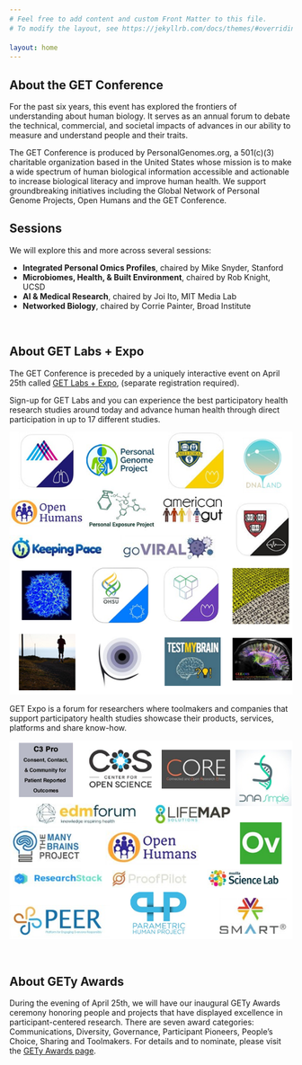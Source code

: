```yaml
---
# Feel free to add content and custom Front Matter to this file.
# To modify the layout, see https://jekyllrb.com/docs/themes/#overriding-theme-defaults

layout: home
---
```


<h2>About the GET Conference</h2>
<p>For the past six years, this event has explored the frontiers of understanding about human biology. It serves as an annual forum to debate the technical, commercial, and societal impacts of advances in our ability to measure and understand people and their traits.</p>

<p>The GET Conference is produced by PersonalGenomes.org, a 501(c)(3) charitable organization based in the United States whose mission is to make a wide spectrum of human biological information accessible and actionable to increase biological literacy and improve human health.  We support groundbreaking initiatives including the Global Network of Personal Genome Projects, Open Humans and the GET Conference.</p>

<h2>Sessions</h2>
<p>We will explore this and more across several sessions:<br>
</p
><ul>
  <li><b>Integrated Personal Omics Profiles</b>, chaired by Mike Snyder, Stanford<br></li>
  <li><b>Microbiomes, Health, &amp; Built Environment</b>, chaired by Rob Knight, UCSD<br></li>
  <li><b>AI &amp; Medical Research</b>, chaired by Joi Ito, MIT Media Lab<br></li>
  <li><b>Networked Biology</b>, chaired by Corrie Painter, Broad Institute<br></li>
</ul>
<br>
<p></p>

<h2>About GET Labs + Expo</h2>
<p>The GET Conference is preceded by a uniquely interactive event on April 25th called <a href="http://www.getconference.org/GET2016/labs.html">GET Labs + Expo</a>, (separate registration required).</p>

<p>Sign-up for GET Labs and you can experience the best participatory health research studies around today and advance human health through direct participation in up to 17 different studies.</p>

<p><img src="/assets/images/get2016/getlabs_2016.png" alt="labs"></p>

<p>GET Expo is a forum for researchers where toolmakers and companies that support participatory health studies showcase their products, services, platforms and share know-how.</p>

<p><img src="/assets/images/get2016/getexpo-all.png" alt="expo"></p>

<p>&nbsp;</p>

<h2>About GETy Awards</h2>
<p>During the evening of April 25th, we will have our inaugural GETy Awards ceremony honoring people and projects that have displayed excellence in participant-centered research. There are seven award categories: Communications, Diversity, Governance, Participant Pioneers, People’s Choice, Sharing and Toolmakers. For details and to nominate, please visit the <a href="http://www.getconference.org/get2016/awards.html">GETy Awards page</a>.</p>

<p>&nbsp;</p>
